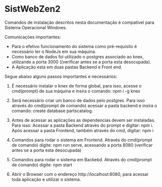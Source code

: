 # SistWebZen2

Comandos de instalação descritos nesta documentação é compatível para Sistema Operacional Windows.

Comunicações importantes:
- Para o efetivo funcionamento do sistema como pré-requisito é necessário ter o NodeJs em sua máquina.
- Como banco de dados foi utilizado o postgres associado ao knex, utilizando a porta 3000 ((verificar antes se a porta esta desocupada).
-  A Aplicação esta em duas pastas Backend e Front end.

Segue abaixo alguns passos importantes e necessários:

1. É necessário instalar o knex de forma global, para isso, acesse o cmd(prompt) de sua máquina e insira o comando: npm i -g knex

2. Será necessário criar um banco de dados pelo postgres. Para isso através do cmd(prompt de comando) acessar a pasta backend e insira o comando: create database partscatalog.

3. Antes de acessar as aplicações as dependencias devem ser instaladas. Para isso:  Acessar a pasta Backend através do prompt e digitar: npm i. Após acessar a pasta Frontend, também através do cmd, digitar: npm i

4. Comandos para rodar o sistema em Frontend. Através do cmd(prompt de comando) digite: npm run serve, acessando a porta 8080 (verificar antes se a porta esta desocupada)

5. Comandos para rodar o sistema em Backebd. Através do cmd(prompt de comando) digite: npm start

6. Abrir o Browser com o endereço http://localhost:8080, para acessar toda aplicação e utilizar o sistema.
